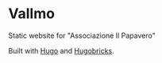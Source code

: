 # Vallmo

Static website for "Associazione Il Papavero"

Built with [Hugo](https://gohugo.io/) and [Hugobricks](https://github.com/jhvanderschee/hugobricks).